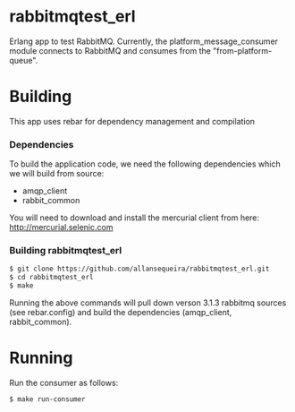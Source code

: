 rabbitmqtest_erl
================

Erlang app to test RabbitMQ.
Currently, the platform_message_consumer module connects to RabbitMQ and consumes from the "from-platform-queue". 


Building
========

This app uses rebar for dependency management and compilation

### Dependencies

To build the application code, we need the following dependencies which we will build from source:
* amqp_client
* rabbit_common

You will need to download and install the mercurial client from here: http://mercurial.selenic.com

### Building rabbitmqtest_erl

```sh
$ git clone https://github.com/allansequeira/rabbitmqtest_erl.git
$ cd rabbitmqtest_erl
$ make
``` 

Running the above commands will pull down verson 3.1.3 rabbitmq sources (see rebar.config) and build the dependencies (amqp_client, rabbit_common).

Running
=======

Run the consumer as follows:

```sh
$ make run-consumer
```
